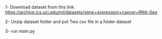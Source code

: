 1- Download dataset from this link: https://archive.ics.uci.edu/ml/datasets/gene+expression+cancer+RNA-Seq

2- Unzip dataset folder and put Two csv file in a folder dataset

3- run main.py